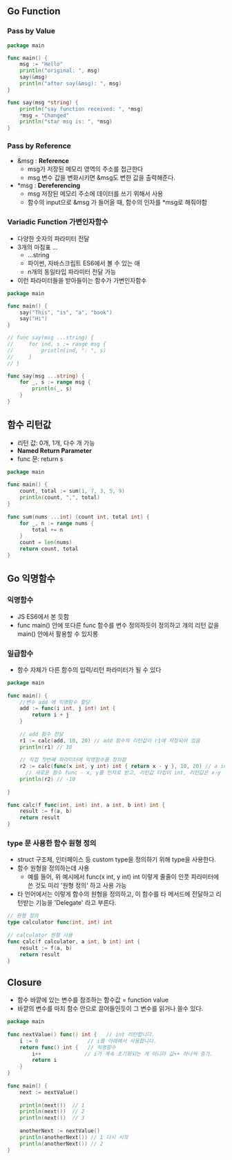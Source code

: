 ## Go Function

### Pass by Value

```Go
package main

func main() {
	msg := "Hello"
	println("original: ", msg)
	say(&msg)
	println("after say(&msg): ", msg)
}

func say(msg *string) {
	println("say function received: ", *msg)
	*msg = "Changed"
	println("star msg is: ", *msg)
}
```

### Pass by Reference
- &msg : **Reference**
  - msg가 저장된 메모리 영역의 주소를 접근한다
  - msg 변수 값을 변화시키면 &msg도 변한 값을 출력해준다.
- *msg : **Dereferencing**
  - msg 저장된 메모리 주소에 데이터를 쓰기 위해서 사용
  - 함수의 input으로 &msg 가 들어올 때, 함수의 인자를 *msg로 해줘야함

### Variadic Function 가변인자함수

- 다양한 숫자의 파라미터 전달
- 3개의 마침표 ...
  - ...string
  - 파이썬, 자바스크립트 ES6에서 볼 수 있는 애
  - n개의 동일타입 파라미터 전달 가능
- 이런 파라미터들을 받아들이는 함수가 가변인자함수

```Go
package main

func main() {
    say("This", "is", "a", "book")
    say("Hi")
}

// func say(msg ...string) {
//     for ind, s := range msg {
//         println(ind, ": ", s)
//     }
// }

func say(msg ...string) {
    for _, s := range msg {
        println(_, s)
    }
}

```
## 함수 리턴값
- 리턴 값: 0개, 1개, 다수 개 가능
- **Named Return Parameter**
- func 문: return s

```Go
package main
 
func main() {
    count, total := sum(1, 7, 3, 5, 9)
    println(count, ",", total)
}
 
func sum(nums ...int) (count int, total int) {
    for _, n := range nums {
        total += n
    }
    count = len(nums)
    return count, total
}
```

## Go 익명함수
### 익명함수
- JS ES6에서 본 듯함
- func main() 안에 또다른 func 함수를 변수 정의하듯이 정의하고 걔의 리턴 값을 main() 안에서 활용할 수 있지롱

### 일급함수
- 함수 자체가 다른 함수의 입력/리턴 파라미터가 될 수 있다

```Go
package main
 
func main() {
    //변수 add 에 익명함수 할당
    add := func(i int, j int) int {
        return i + j
    }
 
    // add 함수 전달
    r1 := calc(add, 10, 20) // add 함수의 리턴값이 r1에 저장되어 있음
    println(r1) // 30
 
    // 직접 첫번째 파라미터에 익명함수를 정의함
    r2 := calc(func(x int, y int) int { return x - y }, 10, 20) // a int, b int = 10, 20
	  // 새로운 함수 func - x, y를 인자로 받고, 리턴값 타입이 int, 리턴값은 x-y 
    println(r2) // -10
 
}
 
func calc(f func(int, int) int, a int, b int) int {
    result := f(a, b)
    return result
}
```

### type 문 사용한 함수 원형 정의

- struct 구조체, 인터페이스 등 custom type을 정의하기 위해 type을 사용한다.
- 함수 원형을 정의하는데 사용
  - 예를 들어, 위 예시에서 func(x int, y int) int 이렇게 줄줄이 인풋 파라미터에 쓴 것도 미리 '원형 정의' 하고 사용 가능
- 타 언어에서는 이렇게 함수의 원형을 정의하고, 이 함수를 타 메서드에 전달하고 리턴받는 기능을 'Delegate' 라고 부른다.

```Go
// 원형 정의
type calculator func(int, int) int
 
// calculator 원형 사용
func calc(f calculator, a int, b int) int {
    result := f(a, b)
    return result
}
```

## Closure
- 함수 바깥에 있는 변수를 참조하는 함수값 = function value
- 바깥의 변수를 마치 함수 안으로 끌어들인듯이 그 변수를 읽거나 쓸수 있다.

```Go
package main
 
func nextValue() func() int {   // int 리턴합니다.
    i := 0                // i를 아래에서 사용합니다.
    return func() int {   // 익명함수
        i++              // i가 계속 초기화되는 게 아니라 값++ 하나씩 증가.
        return i
    }
}
 
func main() {
    next := nextValue()
 
    println(next())  // 1
    println(next())  // 2
    println(next())  // 3
 
    anotherNext := nextValue()
    println(anotherNext()) // 1 다시 시작
    println(anotherNext()) // 2
}
```
